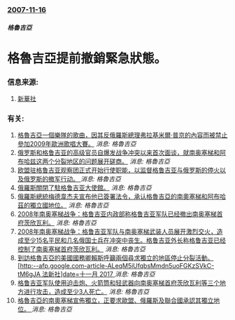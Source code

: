 ### [2007-11-16](/news/2007/11/16/index.md)

##### 格魯吉亞
# 格魯吉亞提前撤銷緊急狀態。




### 信息来源:

1. [新華社](http://news.xinhuanet.com/english/2007-11/17/content_7092317.htm)

### 有关:

1. [格魯吉亞一個樂隊的歌曲，因其反俄羅斯總理弗拉基米爾·普京的內容而被禁止參加2009年歐洲歌唱大賽。](/zh/news/2009/03/10/格魯吉亞一個樂隊的歌曲-因其反俄羅斯總理弗拉基米爾-普京的內容而被禁止參加2009年歐洲歌唱大賽.md) _消息: 格魯吉亞_
2. [俄罗斯和格鲁吉亚的高级官员自爆发战争冲突以来首次面谈，就南奥塞梯和阿布哈兹这两个分裂地区的问题展开磋商。](/zh/news/2008/10/15/俄罗斯和格鲁吉亚的高级官员自爆发战争冲突以来首次面谈-就南奥塞梯和阿布哈兹这两个分裂地区的问题展开磋商.md) _消息: 格魯吉亞_
3. [欧盟驻格鲁吉亚观察团正式开始行使职能，以监督格鲁吉亚与俄罗斯的停火以及俄罗斯的撤军行动。 ](/zh/news/2008/10/1/欧盟驻格鲁吉亚观察团正式开始行使职能-以监督格鲁吉亚与俄罗斯的停火以及俄罗斯的撤军行动.md) _消息: 格魯吉亞_
4. [俄羅斯關閉了駐格鲁吉亚大使館。](/zh/news/2008/09/3/俄羅斯關閉了駐格鲁吉亚大使館.md) _消息: 格魯吉亞_
5. [ 俄羅斯總統梅德韋杰夫宣布他已簽署法令，承认格魯吉亞的南奧塞梯和阿布哈茲的獨立國地位。](/zh/news/2008/08/26/俄羅斯總統梅德韋杰夫宣布他已簽署法令-承认格魯吉亞的南奧塞梯和阿布哈茲的獨立國地位.md) _消息: 格魯吉亞_
6. [ 2008年南奥塞梯战争：格鲁吉亚内政部称格鲁吉亚军队已经撤出南奥塞梯首府茨欣瓦利。](/zh/news/2008/08/10/2008年南奥塞梯战争-格鲁吉亚内政部称格鲁吉亚军队已经撤出南奥塞梯首府茨欣瓦利.md) _消息: 格魯吉亞_
7. [ 2008年南奥塞梯战争：格鲁吉亚军队与南奥塞梯武装人员展开激烈交火，造成至少15名平民和几名俄国士兵在冲突中丧生。格鲁吉亚外长称格鲁吉亚已经控制了南奥塞梯首府茨欣瓦利。](/zh/news/2008/08/7/2008年南奥塞梯战争-格鲁吉亚军队与南奥塞梯武装人员展开激烈交火-造成至少15名平民和几名俄国士兵在冲突中丧生-格鲁.md) _消息: 格魯吉亞_
8. [到訪格魯吉亞的美國國務卿賴斯呼籲兩個尋求獨立的地區停止分裂活動。[http:--afp.google.com-article-ALeqM5iUfqbsMmdn5uoFGKzSVkC-tM6gJA 法新社]date=十一月 2017 ](/zh/news/2008/07/10/到訪格魯吉亞的美國國務卿賴斯呼籲兩個尋求獨立的地區停止分裂活動-http-afpgooglecom-artic.md) _消息: 格魯吉亞_
9. [格鲁吉亚军队使用迫击炮、火箭筒和轻武器向南奥塞梯首府茨欣瓦利等三个地方进行攻击，造成至少3人死亡。](/zh/news/2008/07/3/格鲁吉亚军队使用迫击炮-火箭筒和轻武器向南奥塞梯首府茨欣瓦利等三个地方进行攻击-造成至少3人死亡.md) _消息: 格魯吉亞_
10. [格魯吉亞的南奧塞梯宣佈獨立，正要求歐盟、俄羅斯及聯合國承認其獨立地位。 ](/zh/news/2008/03/5/格魯吉亞的南奧塞梯宣佈獨立-正要求歐盟-俄羅斯及聯合國承認其獨立地位.md) _消息: 格魯吉亞_
